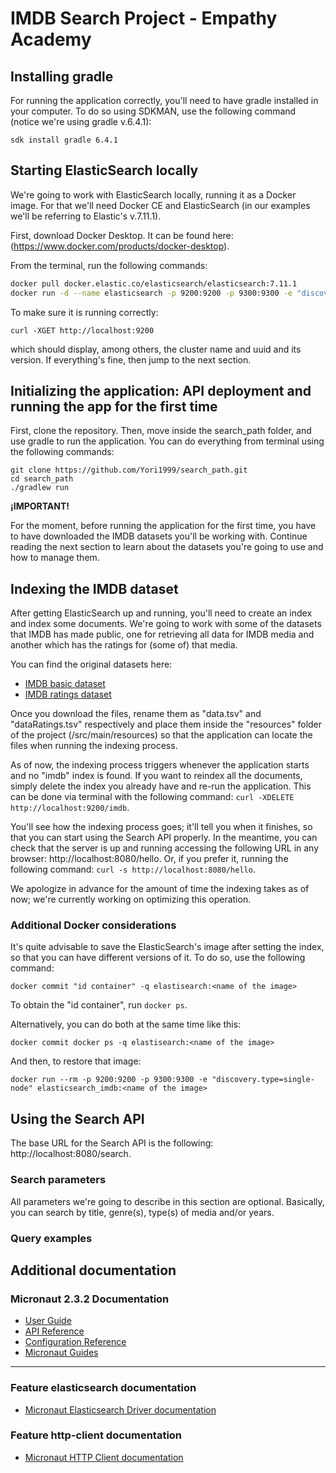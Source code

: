 # IMDB Search Project - Empathy Academy

## Installing gradle
For running the application correctly, you'll need to have gradle installed in your computer. To do so using SDKMAN, use the following command (notice we're using gradle v.6.4.1):

`sdk install gradle 6.4.1`

## Starting ElasticSearch locally
We're going to work with ElasticSearch locally, running it as a Docker image. For that we'll need Docker CE and ElasticSearch (in our examples we'll be referring to Elastic's v.7.11.1).

First, download Docker Desktop. It can be found here: (https://www.docker.com/products/docker-desktop).

From the terminal, run the following commands:

```sh
docker pull docker.elastic.co/elasticsearch/elasticsearch:7.11.1
docker run -d --name elasticsearch -p 9200:9200 -p 9300:9300 -e "discovery.type=single-node" docker.elastic.co/elasticsearch/elasticsearch:7.11.1
```

To make sure it is running correctly:

`curl -XGET http://localhost:9200`

which should display, among others, the cluster name and uuid and its version. If everything's fine, then jump to the next section.

## Initializing the application: API deployment and running the app for the first time
First, clone the repository. Then, move inside the search_path folder, and use gradle to run the application. You can do everything from terminal using the following commands:

```
git clone https://github.com/Yori1999/search_path.git
cd search_path
./gradlew run
```

**¡IMPORTANT!**

For the moment, before running the application for the first time, you have to have downloaded the IMDB datasets you'll be working with. Continue reading the next section to learn about the datasets you're going to use and how to manage them.

## Indexing the IMDB dataset
After getting ElasticSearch up and running, you'll need to create an index and index some documents. We're going to work with some of the datasets that IMDB has made public, one for retrieving all data for IMDB media and another which has the ratings for (some of) that media.

You can find the original datasets here:

- [IMDB basic dataset](https://datasets.imdbws.com/title.basics.tsv.gz)
- [IMDB ratings dataset](https://datasets.imdbws.com/title.ratings.tsv.gz)

Once you download the files, rename them as "data.tsv" and "dataRatings.tsv" respectively and place them inside the "resources" folder of the project (/src/main/resources) so that the application can locate the files when running the indexing process.

As of now, the indexing process triggers whenever the application starts and no "imdb" index is found. If you want to reindex all the documents, simply delete the index you already have and re-run the application. This can be done via terminal with the following command:
`curl -XDELETE http://localhost:9200/imdb`.

You'll see how the indexing process goes; it'll tell you when it finishes, so that you can start using the Search API properly. In the meantime, you can check that the server is up and running accessing the following URL in any browser: http://localhost:8080/hello. Or, if you prefer it, running the following command: `curl -s http://localhost:8080/hello`.

We apologize in advance for the amount of time the indexing takes as of now; we're currently working on optimizing this operation.

### Additional Docker considerations
It's quite advisable to save the ElasticSearch's image after setting the index, so that you can have different versions of it. To do so, use the following command:

`docker commit "id container" -q elastisearch:<name of the image>`

To obtain the "id container", run `docker ps`.

Alternatively, you can do both at the same time like this:

`docker commit docker ps -q elastisearch:<name of the image>`

And then, to restore that image:

`docker run --rm -p 9200:9200 -p 9300:9300 -e "discovery.type=single-node" elasticsearch_imdb:<name of the image>`

## Using the Search API
The base URL for the Search API is the following: http://localhost:8080/search.

### Search parameters
All parameters we're going to describe in this section are optional. Basically, you can search by title, genre(s), type(s) of media and/or years.

### Query examples

## Additional documentation

### Micronaut 2.3.2 Documentation

- [User Guide](https://docs.micronaut.io/2.3.2/guide/index.html)
- [API Reference](https://docs.micronaut.io/2.3.2/api/index.html)
- [Configuration Reference](https://docs.micronaut.io/2.3.2/guide/configurationreference.html)
- [Micronaut Guides](https://guides.micronaut.io/index.html)
---

### Feature elasticsearch documentation

- [Micronaut Elasticsearch Driver documentation](https://micronaut-projects.github.io/micronaut-elasticsearch/latest/guide/index.html)

### Feature http-client documentation

- [Micronaut HTTP Client documentation](https://docs.micronaut.io/latest/guide/index.html#httpClient)

